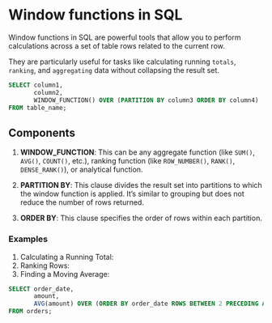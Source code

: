 # Window functions in SQL

Window functions in SQL are powerful tools that allow you to perform calculations across a set of table rows related to the current row.

They are particularly useful for tasks like calculating running `totals`, `ranking`, and `aggregating` data without collapsing the result set.

```sql
SELECT column1,
       column2,
       WINDOW_FUNCTION() OVER (PARTITION BY column3 ORDER BY column4)
FROM table_name;
```

## Components

1. **WINDOW_FUNCTION**: This can be any aggregate function (like `SUM()`, `AVG()`, `COUNT()`, etc.), ranking function (like `ROW_NUMBER()`, `RANK()`, `DENSE_RANK()`), or analytical function.

2. **PARTITION BY**: This clause divides the result set into partitions to which the window function is applied. It’s similar to grouping but does not reduce the number of rows returned.

3. **ORDER BY**: This clause specifies the order of rows within each partition.

### Examples

1. Calculating a Running Total:
2. Ranking Rows:
3. Finding a Moving Average:

```sql
SELECT order_date,
       amount,
       AVG(amount) OVER (ORDER BY order_date ROWS BETWEEN 2 PRECEDING AND CURRENT ROW) AS moving_average
FROM orders;
```
